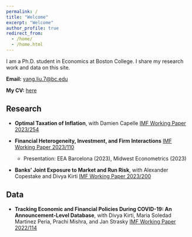 ```yaml
---
permalink: /
title: "Welcome"
excerpt: "Welcome"
author_profile: true
redirect_from: 
  - /home/
  - /home.html
---
```


I am a Ph.D. student in Economics at Boston College. I share my research work and data on this site. 

**Email:** [yang.liu.7@bc.edu](mailto:yang.liu.7@bc.edu)

**My CV:** [here](files/YL_CV_current.pdf)

## Research

* **Optimal Taxation of Inflation**, with Damien Capelle  [IMF Working Paper 2023/254](https://www.imf.org/en/Publications/WP/Issues/2023/12/08/Optimal-Taxation-of-Inflation-542215)
  
* **Financial Heterogeneity, Investment, and Firm Interactions**  [IMF Working Paper 2023/110](https://www.imf.org/en/Publications/WP/Issues/2023/05/26/Financial-Heterogeneity-Investment-and-Firm-Interactions-533844)

  * Presentation: EEA Barcelona (2023), Midwest Econometrics (2023)
  
* **Banks’ Joint Exposure to Market and Run Risk**, with Alexander Copestake and Divya Kirti  [IMF Working Paper 2023/200](https://www.imf.org/en/Publications/WP/Issues/2023/09/23/Banks-Joint-Exposure-to-Market-and-Run-Risk-539390)


## Data
* **Tracking Economic and Financial Policies During COVID-19: An Announcement-Level Database**, with Divya Kirti, Maria Soledad Martinez Peria, Prachi Mishra, and Jan Strasky [IMF Working Paper 2022/114](https://www.imf.org/en/Publications/WP/Issues/2022/06/03/Tracking-Economic-and-Financial-Policies-During-COVID-19-An-Announcement-Level-Database-518896)

